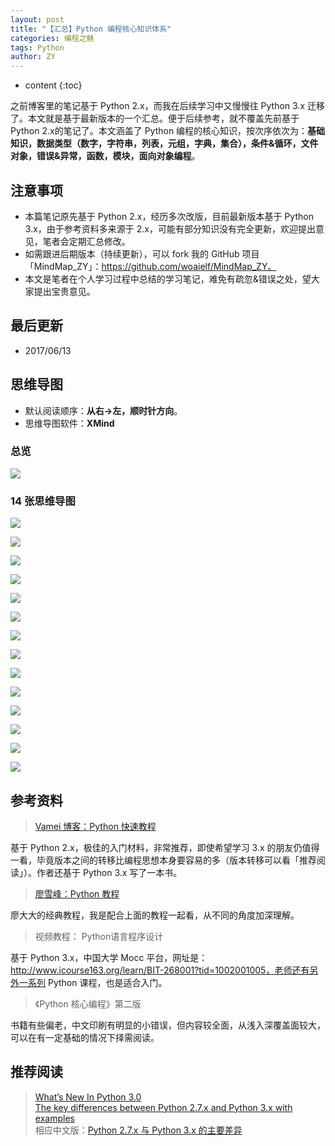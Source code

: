 ```yaml
---
layout: post
title: "【汇总】Python 编程核心知识体系"
categories: 编程之魅
tags: Python
author: ZY
---
```


* content
{:toc}

之前博客里的笔记基于 Python 2.x，而我在后续学习中又慢慢往 Python 3.x 迁移了。本文就是基于最新版本的一个汇总。便于后续参考，就不覆盖先前基于 Python 2.x的笔记了。本文涵盖了 Python 编程的核心知识，按次序依次为：**基础知识，数据类型（数字，字符串，列表，元组，字典，集合），条件&循环，文件对象，错误&异常，函数，模块，面向对象编程**。




## 注意事项
- 本篇笔记原先基于 Python 2.x，经历多次改版，目前最新版本基于 Python 3.x，由于参考资料多来源于 2.x，可能有部分知识没有完全更新，欢迎提出意见，笔者会定期汇总修改。
- 如需跟进后期版本（持续更新），可以 fork 我的 GitHub 项目「MindMap_ZY」：https://github.com/woaielf/MindMap_ZY。
- 本文是笔者在个人学习过程中总结的学习笔记，难免有疏忽&错误之处，望大家提出宝贵意见。


## 最后更新
- 2017/06/13


## 思维导图
* 默认阅读顺序：**从右→左，顺时针方向**。
* 思维导图软件：**XMind**

### 总览

![](https://raw.githubusercontent.com/woaielf/woaielf.github.io/master/_posts/Pic/1706/170613-15.png)

### 14 张思维导图
![](https://raw.githubusercontent.com/woaielf/woaielf.github.io/master/_posts/Pic/1706/170613-1.png)

![](https://raw.githubusercontent.com/woaielf/woaielf.github.io/master/_posts/Pic/1706/170613-2.png)

![](https://raw.githubusercontent.com/woaielf/woaielf.github.io/master/_posts/Pic/1706/170613-3.png)

![](https://raw.githubusercontent.com/woaielf/woaielf.github.io/master/_posts/Pic/1706/170613-4.png)

![](https://raw.githubusercontent.com/woaielf/woaielf.github.io/master/_posts/Pic/1706/170613-5.png)

![](https://raw.githubusercontent.com/woaielf/woaielf.github.io/master/_posts/Pic/1706/170613-6.png)

![](https://raw.githubusercontent.com/woaielf/woaielf.github.io/master/_posts/Pic/1706/170613-7.png)

![](https://raw.githubusercontent.com/woaielf/woaielf.github.io/master/_posts/Pic/1706/170613-8.png)

![](https://raw.githubusercontent.com/woaielf/woaielf.github.io/master/_posts/Pic/1706/170613-9.png)

![](https://raw.githubusercontent.com/woaielf/woaielf.github.io/master/_posts/Pic/1706/170613-10.png)

![](https://raw.githubusercontent.com/woaielf/woaielf.github.io/master/_posts/Pic/1706/170613-11.png)

![](https://raw.githubusercontent.com/woaielf/woaielf.github.io/master/_posts/Pic/1706/170613-12.png)

![](https://raw.githubusercontent.com/woaielf/woaielf.github.io/master/_posts/Pic/1706/170613-13.png)

![](https://raw.githubusercontent.com/woaielf/woaielf.github.io/master/_posts/Pic/1706/170613-14.png)

## 参考资料

> [Vamei 博客：Python 快速教程](http://www.cnblogs.com/vamei/archive/2012/09/13/2682778.html) <br>

基于 Python 2.x，极佳的入门材料，非常推荐，即使希望学习 3.x 的朋友仍值得一看，毕竟版本之间的转移比编程思想本身要容易的多（版本转移可以看「推荐阅读」）。作者还基于 Python 3.x 写了一本书。


> [廖雪峰：Python 教程](http://www.liaoxuefeng.com/wiki/001374738125095c955c1e6d8bb493182103fac9270762a000) <br>

廖大大的经典教程，我是配合上面的教程一起看，从不同的角度加深理解。

> 视频教程： Python语言程序设计

基于 Python 3.x，中国大学 Mocc 平台，网址是：http://www.icourse163.org/learn/BIT-268001?tid=1002001005，老师还有另外一系列 Python 课程，也是适合入门。

> 《Python 核心编程》第二版

书籍有些偏老，中文印刷有明显的小错误，但内容较全面，从浅入深覆盖面较大，可以在有一定基础的情况下择需阅读。


## 推荐阅读
> [What’s New In Python 3.0](https://docs.python.org/3/whatsnew/3.0.html) <br>
[The key differences between Python 2.7.x and Python 3.x with examples](http://sebastianraschka.com/Articles/2014_python_2_3_key_diff.html) <br>
相应中文版：[Python 2.7.x 与 Python 3.x 的主要差异](http://chenqx.github.io/2014/11/10/Key-differences-between-Python-2-7-x-and-Python-3-x/) <br>

